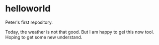 # helloworld
Peter's first repository.

Today, the weather is not that good. But I am happy to gei this now tool. Hoping to get some new understand.
